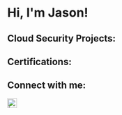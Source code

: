 <h1>Hi, I'm Jason! </h1>

<h2>Cloud Security Projects:</h2>

 
<h2>Certifications:</h2>







<h2>Connect with me:</h2>


[<img align="left" alt=" | LinkedIn" width="22px" src="https://cdn.jsdelivr.net/npm/simple-icons@v3/icons/linkedin.svg" />][linkedin]



[linkedin]: https://linkedin.com



